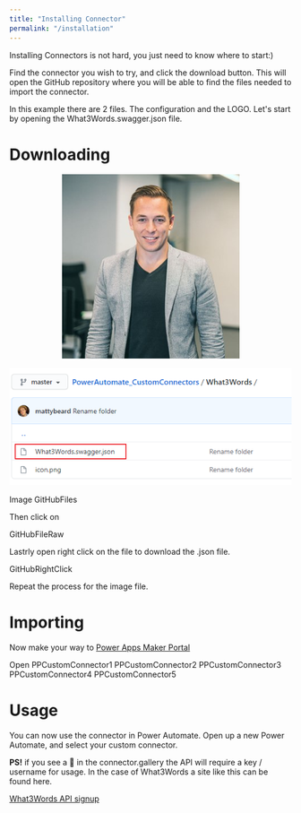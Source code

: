 ```yaml
---
title: "Installing Connector"
permalink: "/installation"
---
```

Installing Connectors is not hard, you just need to know where to start:)

Find the connector you wish to try, and click the download button. This will open the GitHub repository where you will be able to find the files needed to import the connector. 

In this example there are 2 files. The configuration and the LOGO. Let's start by opening the What3Words.swagger.json file.

# Downloading

<p align="center">
  <img src="https://github.com/thomassandsor/CustomerService/blob/master/IMAGES/thomas_min.jpg">
</p>

![GitHubFiles](assets\images\howto\GitHubFiles.png)

Image GitHubFiles

Then click on

GitHubFileRaw

Lastrly open right click on the file to download the .json file. 

GitHubRightClick

Repeat the process for the image file. 

# Importing

Now make your way to <a target="_blank" href="https://make.powerapps.com/">Power Apps Maker Portal</a>

Open
PPCustomConnector1
PPCustomConnector2
PPCustomConnector3
PPCustomConnector4
PPCustomConnector5

# Usage
You can now use the connector in Power Automate. Open up a new Power Automate, and select your custom connector. 

<b>PS!</b> if you see a 💎 in the connector.gallery the API will require a key / username for usage. In the case of What3Words a site like this can be found here. 

<a target="_blank" href="https://what3words.com/select-plan?referrer=/public-api&currency=USD">What3Words API signup</a>

